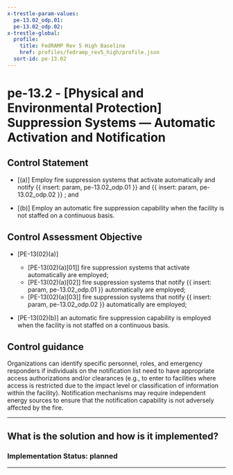 ```yaml
---
x-trestle-param-values:
  pe-13.02_odp.01:
  pe-13.02_odp.02:
x-trestle-global:
  profile:
    title: FedRAMP Rev 5 High Baseline
    href: profiles/fedramp_rev5_high/profile.json
  sort-id: pe-13.02
---
```


# pe-13.2 - \[Physical and Environmental Protection\] Suppression Systems — Automatic Activation and Notification

## Control Statement

- \[(a)\] Employ fire suppression systems that activate automatically and notify {{ insert: param, pe-13.02_odp.01 }} and {{ insert: param, pe-13.02_odp.02 }} ; and

- \[(b)\] Employ an automatic fire suppression capability when the facility is not staffed on a continuous basis.

## Control Assessment Objective

- \[PE-13(02)(a)\]

  - \[PE-13(02)(a)[01]\] fire suppression systems that activate automatically are employed;
  - \[PE-13(02)(a)[02]\] fire suppression systems that notify {{ insert: param, pe-13.02_odp.01 }} automatically are employed;
  - \[PE-13(02)(a)[03]\] fire suppression systems that notify {{ insert: param, pe-13.02_odp.02 }} automatically are employed;

- \[PE-13(02)(b)\] an automatic fire suppression capability is employed when the facility is not staffed on a continuous basis.

## Control guidance

Organizations can identify specific personnel, roles, and emergency responders if individuals on the notification list need to have appropriate access authorizations and/or clearances (e.g., to enter to facilities where access is restricted due to the impact level or classification of information within the facility). Notification mechanisms may require independent energy sources to ensure that the notification capability is not adversely affected by the fire.

______________________________________________________________________

## What is the solution and how is it implemented?

<!-- For implementation status enter one of: implemented, partial, planned, alternative, not-applicable -->

<!-- Note that the list of rules under ### Rules: is read-only and changes will not be captured after assembly to JSON -->

<!-- Add control implementation description here for control: pe-13.2 -->

### Implementation Status: planned

______________________________________________________________________
